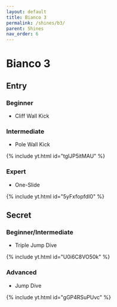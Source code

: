 ```yaml
---
layout: default 
title: Bianco 3
permalink: /shines/b3/
parent: Shines
nav_order: 6
---
```

# Bianco 3

## Entry

### Beginner
- Cliff Wall Kick
### Intermediate
- Pole Wall Kick

{% include yt.html id="tglJP5itMAU" %}
### Expert
- One-Slide

{% include yt.html id="5yFxfopfdI0" %}
## Secret

### Beginner/Intermediate
- Triple Jump Dive

{% include yt.html id="U0i6C8VO50k" %}
### Advanced
- Jump Dive

{% include yt.html id="gGP4RSuPUvc" %}
